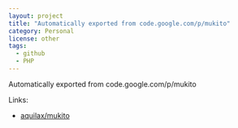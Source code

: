 ```yaml
---
layout: project
title: "Automatically exported from code.google.com/p/mukito"
category: Personal
license: other
tags:
  - github
  - PHP
---
```


Automatically exported from code.google.com/p/mukito

Links:

* [aquilax/mukito](https://github.com/aquilax/mukito)
